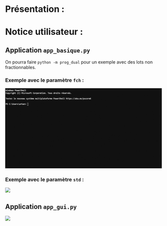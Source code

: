 # Présentation :

# Notice utilisateur :

## Application `app_basique.py`

On pourra faire `python -m prog_dual` pour un exemple avec des lots non fractionnables.

### Exemple avec le paramètre `fch` :

<img src="app_basique_fch.gif">

### Exemple avec le paramètre `std` :

<img src="./app_basique_std.gif">

## Application `app_gui.py`

<img src="./gui.gif">